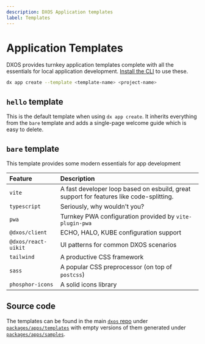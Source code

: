 ```yaml
---
description: DXOS Application templates
label: Templates
---
```

# Application Templates
DXOS provides turnkey application templates complete with all the essentials for local application development. [Install the CLI](.) to use these.
```bash
dx app create --template <template-name> <project-name>
```
## `hello` template
This is the default template when using `dx app create`. It inherits everything from the `bare` template and adds a single-page welcome guide which is easy to delete.

## `bare` template
This template provides some modern essentials for app development

| Feature | Description | 
| :-- | :-- |
| `vite` | A fast developer loop based on esbuild, great support for features like code-splitting. |
| `typescript` | Seriously, why wouldn't you? |
| `pwa` | Turnkey PWA configuration provided by `vite-plugin-pwa` |
| `@dxos/client` | ECHO, HALO, KUBE configuration support |
| `@dxos/react-uikit` | UI patterns for common DXOS scenarios |
| `tailwind` | A productive CSS framework |
| `sass` | A popular CSS preprocessor (on top of `postcss`) |
| `phosphor-icons` | A solid icons library |

## Source code
The templates can be found in the main [`dxos` repo](https://github.com/dxos/dxos) under [`packages/apps/templates`](https://github.com/dxos/dxos/tree/main/packages/apps/templates) with empty versions of them generated under [`packages/apps/samples`](https://github.com/dxos/dxos/tree/main/packages/apps/samples).